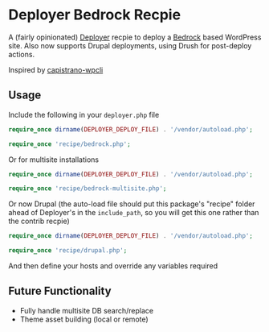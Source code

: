 # Deployer Bedrock Recpie

A (fairly opinionated) [Deployer](https://deployer.org) recpie to deploy a [Bedrock](https://github.com/roots/bedrock) based WordPress site. Also now supports Drupal deployments, using Drush for post-deploy actions.

Inspired by [capistrano-wpcli](https://github.com/lavmeiker/capistrano-wpcli)

## Usage

Include the following in your `deployer.php` file
```php
require_once dirname(DEPLOYER_DEPLOY_FILE) . '/vendor/autoload.php';

require_once 'recipe/bedrock.php';
```

Or for multisite installations
```php
require_once dirname(DEPLOYER_DEPLOY_FILE) . '/vendor/autoload.php';

require_once 'recipe/bedrock-multisite.php';
```

Or now Drupal (the auto-load file should put this package's "recipe" folder ahead of Deployer's in the `include_path`, so you will get this one rather than the contrib recpie)
```php
require_once dirname(DEPLOYER_DEPLOY_FILE) . '/vendor/autoload.php';

require_once 'recipe/drupal.php';
```

And then define your hosts and override any variables required

## Future Functionality

 - Fully handle multisite DB search/replace
 - Theme asset building (local or remote)
